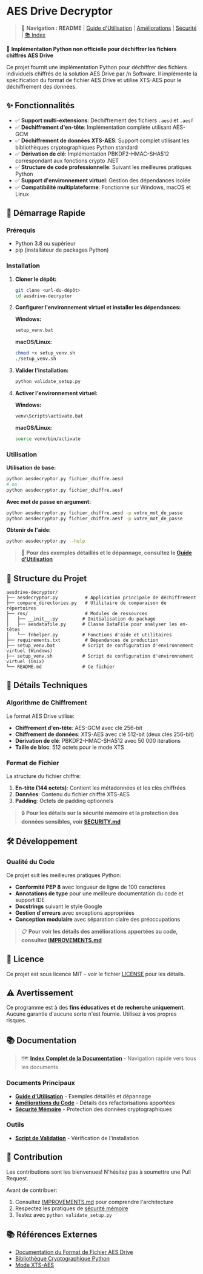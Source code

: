 # AES Drive Decryptor

> 📖 **Navigation :** **README** | [Guide d'Utilisation](USAGE.md) | [Améliorations](IMPROVEMENTS.md) | [Sécurité](SECURITY.md) | [📚 Index](DOCS.md)

🔐 **Implémentation Python non officielle pour déchiffrer les fichiers chiffrés AES Drive**

Ce projet fournit une implémentation Python pour déchiffrer des fichiers individuels chiffrés de la solution AES Drive par /n Software. Il implémente la spécification du format de fichier AES Drive et utilise XTS-AES pour le déchiffrement des données.

## ✨ Fonctionnalités

- ✅ **Support multi-extensions**: Déchiffrement des fichiers `.aesd` et `.aesf`
- ✅ **Déchiffrement d'en-tête**: Implémentation complète utilisant AES-GCM
- ✅ **Déchiffrement de données XTS-AES**: Support complet utilisant les bibliothèques cryptographiques Python standard
- ✅ **Dérivation de clé**: Implémentation PBKDF2-HMAC-SHA512 correspondant aux fonctions crypto .NET
- ✅ **Structure de code professionnelle**: Suivant les meilleures pratiques Python
- ✅ **Support d'environnement virtuel**: Gestion des dépendances isolée
- ✅ **Compatibilité multiplateforme**: Fonctionne sur Windows, macOS et Linux

## 🚀 Démarrage Rapide

### Prérequis

- Python 3.8 ou supérieur
- pip (installateur de packages Python)

### Installation

1. **Cloner le dépôt:**
   ```bash
   git clone <url-du-dépôt>
   cd aesdrive-decryptor
   ```

2. **Configurer l'environnement virtuel et installer les dépendances:**
   
   **Windows:**
   ```cmd
   setup_venv.bat
   ```
   
   **macOS/Linux:**
   ```bash
   chmod +x setup_venv.sh
   ./setup_venv.sh
   ```

3. **Valider l'installation:**
   ```bash
   python validate_setup.py
   ```

4. **Activer l'environnement virtuel:**
   
   **Windows:**
   ```cmd
   venv\Scripts\activate.bat
   ```
   
   **macOS/Linux:**
   ```bash
   source venv/bin/activate
   ```

### Utilisation

**Utilisation de base:**
```bash
python aesdecryptor.py fichier_chiffre.aesd
# ou
python aesdecryptor.py fichier_chiffre.aesf
```

**Avec mot de passe en argument:**
```bash
python aesdecryptor.py fichier_chiffre.aesd -p votre_mot_de_passe
python aesdecryptor.py fichier_chiffre.aesf -p votre_mot_de_passe
```

**Obtenir de l'aide:**
```bash
python aesdecryptor.py --help
```

> 📖 **Pour des exemples détaillés et le dépannage, consultez le [Guide d'Utilisation](USAGE.md)**

## 📁 Structure du Projet

```
aesdrive-decryptor/
├── aesdecryptor.py          # Application principale de déchiffrement
├── compare_directories.py   # Utilitaire de comparaison de répertoires
├── res/                     # Modules de ressources
│   ├── __init__.py         # Initialisation du package
│   ├── aesdatafile.py      # Classe DataFile pour analyser les en-têtes
│   └── fnhelper.py         # Fonctions d'aide et utilitaires
├── requirements.txt         # Dépendances de production
├── setup_venv.bat          # Script de configuration d'environnement virtuel (Windows)
├── setup_venv.sh           # Script de configuration d'environnement virtuel (Unix)
└── README.md               # Ce fichier
```

## 🔧 Détails Techniques

### Algorithme de Chiffrement

Le format AES Drive utilise:
- **Chiffrement d'en-tête**: AES-GCM avec clé 256-bit
- **Chiffrement de données**: XTS-AES avec clé 512-bit (deux clés 256-bit)
- **Dérivation de clé**: PBKDF2-HMAC-SHA512 avec 50 000 itérations
- **Taille de bloc**: 512 octets pour le mode XTS

### Format de Fichier

La structure du fichier chiffré:
1. **En-tête (144 octets)**: Contient les métadonnées et les clés chiffrées
2. **Données**: Contenu du fichier chiffré XTS-AES
3. **Padding**: Octets de padding optionnels

> 🔒 **Pour les détails sur la sécurité mémoire et la protection des données sensibles, voir [SECURITY.md](SECURITY.md)**

## 🛠️ Développement

### Qualité du Code

Ce projet suit les meilleures pratiques Python:

- **Conformité PEP 8** avec longueur de ligne de 100 caractères
- **Annotations de type** pour une meilleure documentation du code et support IDE
- **Docstrings** suivant le style Google
- **Gestion d'erreurs** avec exceptions appropriées
- **Conception modulaire** avec séparation claire des préoccupations

> 📋 **Pour voir les détails des améliorations apportées au code, consultez [IMPROVEMENTS.md](IMPROVEMENTS.md)**

## 📄 Licence

Ce projet est sous licence MIT - voir le fichier [LICENSE](LICENSE) pour les détails.

## ⚠️ Avertissement

Ce programme est à des **fins éducatives et de recherche uniquement**. Aucune garantie d'aucune sorte n'est fournie. Utilisez à vos propres risques.

## 📚 Documentation

> 🗺️ **[Index Complet de la Documentation](DOCS.md)** - Navigation rapide vers tous les documents

### Documents Principaux
- **[Guide d'Utilisation](USAGE.md)** - Exemples détaillés et dépannage
- **[Améliorations du Code](IMPROVEMENTS.md)** - Détails des refactorisations apportées
- **[Sécurité Mémoire](SECURITY.md)** - Protection des données cryptographiques

### Outils
- **[Script de Validation](validate_setup.py)** - Vérification de l'installation

## 🤝 Contribution

Les contributions sont les bienvenues! N'hésitez pas à soumettre une Pull Request.

Avant de contribuer:
1. Consultez [IMPROVEMENTS.md](IMPROVEMENTS.md) pour comprendre l'architecture
2. Respectez les pratiques de [sécurité mémoire](SECURITY.md)
3. Testez avec `python validate_setup.py`

## 📚 Références Externes

- [Documentation du Format de Fichier AES Drive](https://cdn.nsoftware.com/help/NEH/app/nsoftware.AESDrive.htm#pg_aesdfileformat)
- [Bibliothèque Cryptographique Python](https://cryptography.io/)
- [Mode XTS-AES](https://cryptography.io/en/latest/hazmat/primitives/symmetric-encryption/#cryptography.hazmat.primitives.ciphers.modes.XTS)
